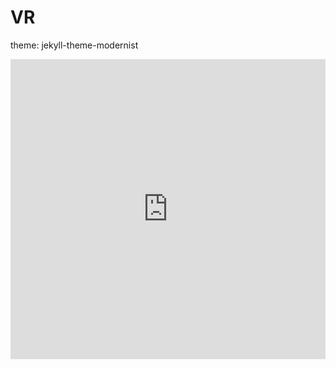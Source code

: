 # VR

theme: jekyll-theme-modernist

<iframe width="100%" height="480px" src="https://poly.google.com/view/09eKYJEfuox/embed" frameborder="0" style="border:none;" allowvr="yes" allow="vr; xr; accelerometer; magnetometer; gyroscope; autoplay;" allowfullscreen mozallowfullscreen="true" webkitallowfullscreen="true" onmousewheel="" ></iframe>

